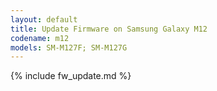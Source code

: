 ```yaml
---
layout: default
title: Update Firmware on Samsung Galaxy M12
codename: m12
models: SM-M127F; SM-M127G
---
```


{% include fw_update.md %}
